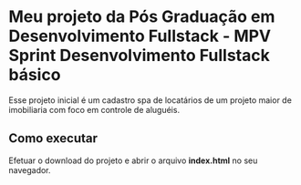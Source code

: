# Meu projeto da Pós Graduação em Desenvolvimento Fullstack - **MPV Sprint Desenvolvimento Fullstack básico**

Esse projeto inicial é um cadastro spa de locatários de um projeto maior de imobiliaria com foco em controle de aluguéis.


## Como executar

Efetuar o download do projeto e abrir o arquivo **index.html** no seu navegador.
